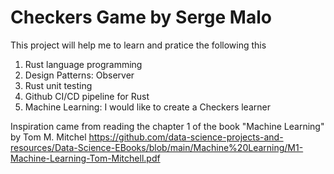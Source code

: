 # Checkers Game by Serge Malo

This project will help me to learn and pratice the following this

1. Rust language programming
2. Design Patterns: Observer
3. Rust unit testing
4. Github CI/CD pipeline for Rust
5. Machine Learning: I would like to create a Checkers learner

Inspiration came from reading the chapter 1 of the book "Machine Learning" by Tom M. Mitchel
https://github.com/data-science-projects-and-resources/Data-Science-EBooks/blob/main/Machine%20Learning/M1-Machine-Learning-Tom-Mitchell.pdf

